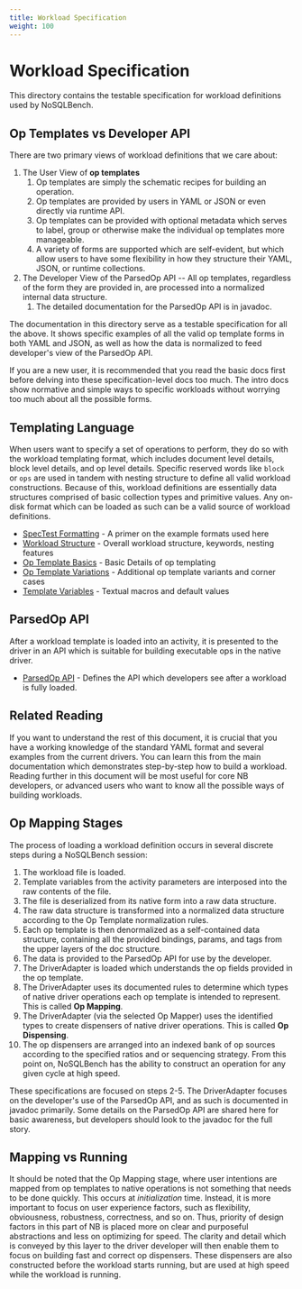 ```yaml
---
title: Workload Specification
weight: 100
---
```

# Workload Specification

This directory contains the testable specification for workload definitions used by NoSQLBench.

## Op Templates vs Developer API
There are two primary views of workload definitions that we care about:

1. The User View of **op templates**
   1. Op templates are simply the schematic recipes for building an operation.
   2. Op templates are provided by users in YAML or JSON or even directly via runtime API.
   3. Op templates can be provided with optional metadata which serves to label, group or
      otherwise make the individual op templates more manageable.
   4. A variety of forms are supported which are self-evident, but which allow users to have
      some flexibility in how they structure their YAML, JSON, or runtime collections.
2. The Developer View of the ParsedOp API -- All op templates, regardless of the form they are
   provided in, are processed into a normalized internal data structure.
   1. The detailed documentation for the ParsedOp API is in javadoc.

The documentation in this directory serve as a testable specification for all the above. It
shows specific examples of all the valid op template forms in both YAML and JSON, as well as how
the data is normalized to feed developer's view of the ParsedOp API.

If you are a new user, it is recommended that you read the basic docs first before delving into
these specification-level docs too much. The intro docs show normative and simple ways to
specific workloads without worrying too much about all the possible forms.

## Templating Language

When users want to specify a set of operations to perform, they do so with the workload templating
format, which includes document level details, block level details, and op level details.
Specific reserved words like `block` or `ops` are used in tandem with nesting structure to
define all valid workload constructions. Because of this, workload definitions are
essentially data structures comprised of basic collection types and primitive values. Any on-disk
format which can be loaded as such can be a valid source of workload definitions.

- [SpecTest Formatting](spectest_formatting.md) - A primer on the example formats used here
- [Workload Structure](workload_structure.md) - Overall workload structure, keywords, nesting
  features
- [Op Template Basics](op_template_basics.md) - Basic Details of op templating
- [Op Template Variations](op_template_variations.md) - Additional op template variants
  and corner cases
- [Template Variables](template_variables.md) - Textual macros and default values

## ParsedOp API

After a workload template is loaded into an activity, it is presented to the driver in an API which
is suitable for building executable ops in the native driver.

- [ParsedOp API](parsed_op_api.md) - Defines the API which developers see after a workload is fully
  loaded.

## Related Reading

If you want to understand the rest of this document, it is crucial that you have a working knowledge
of the standard YAML format and several examples from the current drivers. You can learn this from
the main documentation which demonstrates step-by-step how to build a workload. Reading further in
this document will be most useful for core NB developers, or advanced users who want to know all
the possible ways of building workloads.

## Op Mapping Stages

The process of loading a workload definition occurs in several discrete steps during a NoSQLBench
session:

1. The workload file is loaded.
2. Template variables from the activity parameters are interposed into the raw contents of the
   file.
3. The file is deserialized from its native form into a raw data structure.
4. The raw data structure is transformed into a normalized data structure according to the Op
   Template normalization rules.
5. Each op template is then denormalized as a self-contained data
   structure, containing all the provided bindings, params, and tags from the upper layers of the
   doc structure.
6. The data is provided to the ParsedOp API for use by the developer.
7. The DriverAdapter is loaded which understands the op fields provided in the op template.
8. The DriverAdapter uses its documented rules to determine which types of native driver operations
   each op template is intended to represent. This is called **Op Mapping**.
9. The DriverAdapter (via the selected Op Mapper) uses the identified types to create dispensers of
   native driver operations. This is called **Op Dispensing**.
10. The op dispensers are arranged into an indexed bank of op sources according to the specified
   ratios and or sequencing strategy. From this point on, NoSQLBench has the ability to
   construct an operation for any given cycle at high speed.

These specifications are focused on steps 2-5. The DriverAdapter focuses on the developer's use of
the ParsedOp API, and as such is documented in javadoc primarily. Some details on the ParsedOp
API are shared here for basic awareness, but developers should look to the javadoc for the full
story.

## Mapping vs Running

It should be noted that the Op Mapping stage, where user intentions are mapped from op templates to
native operations is not something that needs to be done quickly. This occurs at
_initialization_ time. Instead, it is more important to focus on user experience factors, such as
flexibility, obviousness, robustness, correctness, and so on. Thus, priority of design factors in
this part of NB is placed more on clear and purposeful abstractions and less on optimizing for
speed. The clarity and detail which is conveyed by this layer to the driver developer will then
enable them to focus on building fast and correct op dispensers. These dispensers are also
constructed before the workload starts running, but are used at high speed while the workload
is running.
